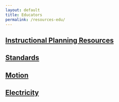 ```yaml
---
layout: default
title: Educators
permalink: /resources-edu/
---
```


## [Instructional Planning Resources](/edu-iprs)

## [Standards](/edu-standards)

## [Motion](/motion)

## [Electricity](/electricity)
